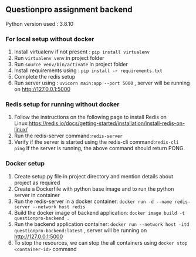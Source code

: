 ## Questionpro assignment backend
Python version used : 3.8.10
### For local setup without docker
1. Install virtualenv if not present : `pip install virtualenv`
2. Run `virtualenv venv` in project folder
3. Run `source venv/bin/activate` in project folder
4. Install requirements using : `pip install -r requirements.txt`
5. Complete the redis setup
6. Run server using : `uvicorn main:app --port 5000` , server will be running on  http://127.0.0.1:5000
### Redis setup for running without docker
1. Follow the instructions on the following page to install Redis on Linux:https://redis.io/docs/getting-started/installation/install-redis-on-linux/
2. Run the redis-server command:`redis-server`
3. Verify if the server is started using the redis-cli command:`redis-cli ping`
If the server is running, the above command should return PONG.
### Docker setup
1. Create setup.py file in project directory and mention details about project as required
2. Create a Dockerfile with python base image and to run the python server in container
3. Run the redis-server in a docker container: `docker run -d --name redis-server --network host redis`
4. Build the docker image of backend application: `docker image build -t questionpro-backend .`
5. Run the backend application container: `docker run --network host -itd questionpro-backend:latest` , server will be running on  http://127.0.0.1:5000
6. To stop the resources, we can stop the all containers using `docker stop <container-id>` command

